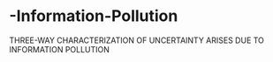 # -Information-Pollution
THREE-WAY CHARACTERIZATION OF UNCERTAINTY ARISES DUE TO INFORMATION POLLUTION
